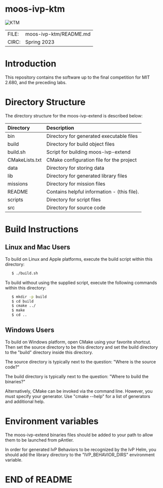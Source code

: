 # moos-ivp-ktm

![KTM](https://github.com/kjbecker00/moos-ivp-ktm/blob/main/media/ktm.jpg?raw=true)

|              |                        |
|:------------ |:---------------------- |
| FILE:        | moos-ivp-ktm/README.md |
| CIRC:        | Spring 2023            |

# Introduction
This repository contains the software up to the final competition for MIT 2.680, and the preceding labs. 

# Directory Structure

The directory structure for the moos-ivp-extend is described below:

| Directory        | Description                                 |
|:---------------- |:------------------------------------------- |
| bin              | Directory for generated executable files    |
| build            | Directory for build object files            |
| build.sh         | Script for building moos-ivp-extend         |
| CMakeLists.txt   | CMake configuration file for the project    |
| data             | Directory for storing data                  |
| lib              | Directory for generated library files       |
| missions         | Directory for mission files                 |
| README           | Contains helpful information - (this file). |
| scripts          | Directory for script files                  |
| src              | Directory for source code                   |


# Build Instructions

## Linux and Mac Users

To build on Linux and Apple platforms, execute the build script within this
directory:

```bash
   $ ./build.sh
```

To build without using the supplied script, execute the following commands
within this directory:

```bash
   $ mkdir -p build
   $ cd build
   $ cmake ../
   $ make
   $ cd ..
```


## Windows Users

To build on Windows platform, open CMake using your favorite shortcut. Then
set the source directory to be this directory and set the build directory
to the "build" directory inside this directory.

The source directory is typically next to the question:
   "Where is the source code?"

The build directory is typically next to the question:
   "Where to build the binaries?"

Alternatively, CMake can be invoked via the command line. However, you must
specify your generator. Use "cmake --help" for a list of generators and
additional help.


# Environment variables

The moos-ivp-extend binaries files should be added to your path to allow them
to be launched from pAntler.

In order for generated IvP Behaviors to be recognized by the IvP Helm, you
should add the library directory to the "IVP_BEHAVIOR_DIRS" environment
variable.

# END of README

